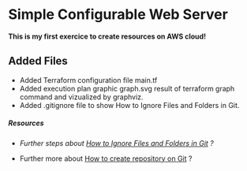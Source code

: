# Simple Configurable Web Server
**This is my first exercice to create resources on AWS cloud!**
## Added Files
* Added Terraform configuration file main.tf
* Added execution plan graphic graph.svg result of terraform graph command and vizualized by graphviz.
* Added .gitignore file to show How to Ignore Files and Folders in Git.
##### Resources
* *<p>Further steps about <a href="https://www.freecodecamp.org/news/gitignore-file-how-to-ignore-files-and-folders-in-git/" target="_blank" rel="noopener noreferrer">How to Ignore Files and Folders in Git</a> ?</p>*
* <p>Further more about <a href="https://www.atlassian.com/fr/git/tutorials/setting-up-a-repository" target="_blank" rel="noopener noreferrer">How to create repository on Git</a> ?</p>
